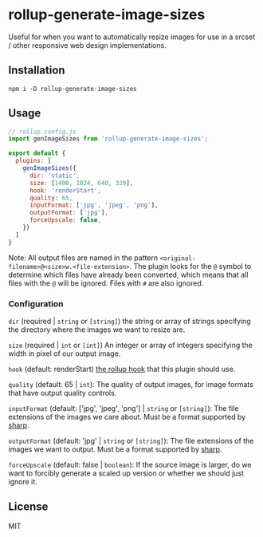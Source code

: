 # rollup-generate-image-sizes

Useful for when you want to automatically resize images for use in a srcset / other responsive web design implementations.

## Installation

```
npm i -D rollup-generate-image-sizes
```

## Usage

```js 
// rollup.config.js
import genImageSizes from 'rollup-generate-image-sizes';

export default {
  plugins: [
    genImageSizes({
      dir: 'static',
      size: [1400, 1024, 640, 320],
      hook: 'renderStart',
      quality: 65,
      inputFormat: ['jpg', 'jpeg', 'png'],
      outputFormat: ['jpg'],
      forceUpscale: false,
    })
  ]
}
```

Note: All output files are named in the pattern `<original-filename>@<size>w.<file-extension>`. The plugin looks for the `@` symbol to determine which files have already been converted, which means that all files with the `@` will be ignored. Files with `#` are also ignored.

### Configuration
`dir` (required | `string` or `[string]`) the string or array of strings specifying the directory where the images we want to resize are.

`size` (required | `int` or `[int]`) An integer or array of integers specifying the width in pixel of our output image.

`hook` (default: renderStart) [the rollup hook](https://rollupjs.org/guide/en/#build-hooks) that this plugin should use.

`quality` (default: 65 | `int`): The quality of output images, for image formats that have output quality controls.

`inputFormat` (default: ['jpg', 'jpeg', 'png'] | `string` or `[string]`): The file extensions of the images we care about. Must be a format supported by [sharp](https://sharp.pixelplumbing.com/api-output#toformat).

`outputFormat` (default: 'jpg' | `string` or `[string]`): The file extensions of the images we want to output. Must be a format supported by [sharp](https://sharp.pixelplumbing.com/api-output#toformat).

`forceUpscale` (default: false | `boolean`): If the source image is larger, do we want to forcibly generate a scaled up version or whether we should just ignore it.

## License
MIT
